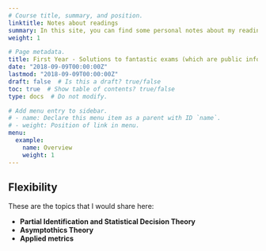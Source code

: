 ```yaml
---
# Course title, summary, and position.
linktitle: Notes about readings
summary: In this site, you can find some personal notes about my readings related to my research.
weight: 1

# Page metadata.
title: First Year - Solutions to fantastic exams (which are public information)
date: "2018-09-09T00:00:00Z"
lastmod: "2018-09-09T00:00:00Z"
draft: false  # Is this a draft? true/false
toc: true  # Show table of contents? true/false
type: docs  # Do not modify.

# Add menu entry to sidebar.
# - name: Declare this menu item as a parent with ID `name`.
# - weight: Position of link in menu.
menu:
  example:
    name: Overview
    weight: 1
---
```


## Flexibility

These are the topics that I would share here:

* **Partial Identification and Statistical Decision Theory**
* **Asymptothics Theory**
* **Applied metrics**

 
